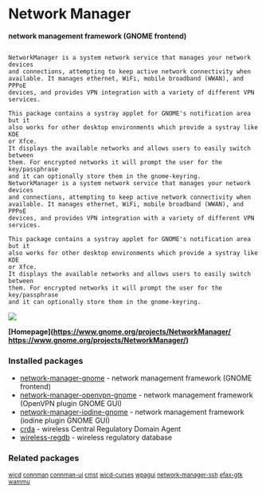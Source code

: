 # Network Manager

__network management framework (GNOME frontend)__

```

NetworkManager is a system network service that manages your network devices
and connections, attempting to keep active network connectivity when
available. It manages ethernet, WiFi, mobile broadband (WWAN), and PPPoE
devices, and provides VPN integration with a variety of different VPN
services.

This package contains a systray applet for GNOME's notification area but it
also works for other desktop environments which provide a systray like KDE
or Xfce.
It displays the available networks and allows users to easily switch between
them. For encrypted networks it will prompt the user for the key/passphrase
and it can optionally store them in the gnome-keyring.
NetworkManager is a system network service that manages your network devices
and connections, attempting to keep active network connectivity when
available. It manages ethernet, WiFi, mobile broadband (WWAN), and PPPoE
devices, and provides VPN integration with a variety of different VPN
services.

This package contains a systray applet for GNOME's notification area but it
also works for other desktop environments which provide a systray like KDE
or Xfce.
It displays the available networks and allows users to easily switch between
them. For encrypted networks it will prompt the user for the key/passphrase
and it can optionally store them in the gnome-keyring.

```

![](https://screenshots.debian.net/thumbnail/network-manager-gnome/)


 **[Homepage](https://www.gnome.org/projects/NetworkManager/
https://www.gnome.org/projects/NetworkManager/)**

### Installed packages

* [network-manager-gnome](https://packages.debian.org/jessie/network-manager-gnome) - network management framework (GNOME frontend)
* [network-manager-openvpn-gnome](https://packages.debian.org/jessie/network-manager-openvpn-gnome) - network management framework (OpenVPN plugin GNOME GUI)
* [network-manager-iodine-gnome](https://packages.debian.org/jessie/network-manager-iodine-gnome) - network management framework (iodine plugin GNOME GUI)
* [crda](https://packages.debian.org/jessie/crda) - wireless Central Regulatory Domain Agent
* [wireless-regdb](https://packages.debian.org/jessie/wireless-regdb) - wireless regulatory database

### Related packages

<sub> [wicd](https://packages.debian.org/jessie/wicd) [connman](https://packages.debian.org/jessie/connman) [connman-ui](https://packages.debian.org/jessie/connman-ui) [cmst](https://packages.debian.org/jessie/cmst) [wicd-curses](https://packages.debian.org/jessie/wicd-curses) [wpagui](https://packages.debian.org/jessie/wpagui) [network-manager-ssh](https://packages.debian.org/jessie/network-manager-ssh) [efax-gtk](https://packages.debian.org/jessie/efax-gtk) [wammu](https://packages.debian.org/jessie/wammu)  </sub>
